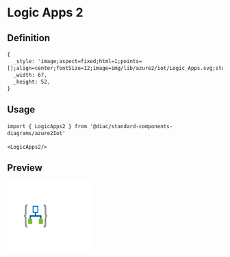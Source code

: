# Logic Apps 2

## Definition

```
{
  _style: 'image;aspect=fixed;html=1;points=[];align=center;fontSize=12;image=img/lib/azure2/iot/Logic_Apps.svg;strokeColor=none;',
  _width: 67,
  _height: 52,
}
```

## Usage

```
import { LogicApps2 } from '@diac/standard-components-diagrams/azure2Iot'

<LogicApps2/>
```

## Preview

<img src="./logic-apps-2.png" width="200"/>
